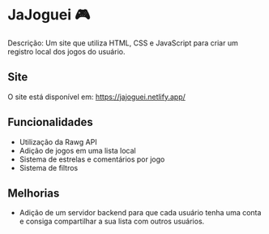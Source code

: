 
# JaJoguei 🎮

Descrição: Um site que utiliza HTML, CSS e JavaScript para criar um registro local dos jogos do usuário.


## Site
O site está disponível em: https://jajoguei.netlify.app/


## Funcionalidades

- Utilização da Rawg API 
- Adição de jogos em uma lista local
- Sistema de estrelas e comentários por jogo
- Sistema de filtros


## Melhorias

- Adição de um servidor backend para que cada usuário tenha uma conta e consiga compartilhar a sua lista com outros usuários.

